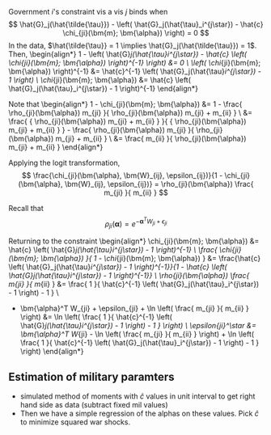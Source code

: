 Government $i$'s constraint vis a vis $j$ binds when
$$
\hat{G}_j(\hat{\tilde{\tau}}) - \left( \hat{G}_j(\hat{\tau}_i^{j\star}) - \hat{c} \chi_{ji}(\bm{m}; \bm{\alpha}) \right) = 0
$$
In the data, $\hat{\tilde{\tau}} = 1 \implies \hat{G}_j(\hat{\tilde{\tau}}) = 1$. Then,
\begin{align*}
1 - \left( \hat{G}_j(\hat{\tau}_i^{j\star}) - \hat{c} \left( \chi_{ji}(\bm{m}; \bm{\alpha}) \right)^{-1} \right) &= 0 \\
\left( \chi_{ji}(\bm{m}; \bm{\alpha}) \right)^{-1} &= \hat{c}^{-1} \left( \hat{G}_j(\hat{\tau}_i^{j\star}) - 1 \right) \\
\chi_{ji}(\bm{m}; \bm{\alpha}) &= \hat{c} \left( \hat{G}_j(\hat{\tau}_i^{j\star}) - 1 \right)^{-1}
\end{align*}

Note that 
\begin{align*}
1 - \chi_{ji}(\bm{m}; \bm{\alpha}) &= 1 - \frac{ \rho_{ji}(\bm{\alpha}) m_{ji} }{ \rho_{ji}(\bm{\alpha}) m_{ji} + m_{ii} } \\
&= \frac{ { \rho_{ji}(\bm{\alpha}) m_{ji} + m_{ii} } }{ { \rho_{ji}(\bm{\alpha}) m_{ji} + m_{ii} } } - \frac{ \rho_{ji}(\bm{\alpha}) m_{ji} }{ \rho_{ji}(\bm{\alpha}) m_{ji} + m_{ii} } \\
&= \frac{ m_{ii} }{ \rho_{ji}(\bm{\alpha}) m_{ji} + m_{ii} }
\end{align*}

Applying the logit transformation, 
$$
\frac{\chi_{ji}(\bm{\alpha}, \bm{W}_{ij}, \epsilon_{ij})}{1 - \chi_{ji}(\bm{\alpha}, \bm{W}_{ij}, \epsilon_{ij})} = \rho_{ji}(\bm{\alpha}) \frac{ m_{ji} }{ m_{ii} }
$$

Recall that 
$$
\rho_{ji}(\bm{\alpha}) = e^{ -\bm{\alpha}^T W_{ji} + \epsilon_{ji} }
$$

Returning to the constraint
\begin{align*}
\chi_{ji}(\bm{m}; \bm{\alpha}) &= \hat{c} \left( \hat{G}_j(\hat{\tau}_i^{j\star}) - 1 \right)^{-1} \\
\frac{ \chi_{ji}(\bm{m}; \bm{\alpha}) }{ 1 - \chi_{ji}(\bm{m}; \bm{\alpha}) } &= \frac{\hat{c} \left( \hat{G}_j(\hat{\tau}_i^{j\star}) - 1 \right)^{-1}}{1 - \hat{c} \left( \hat{G}_j(\hat{\tau}_i^{j\star}) - 1 \right)^{-1}} \\
\rho_{ji}(\bm{\alpha}) \frac{ m_{ji} }{ m_{ii} } &= \frac{ 1 }{ \hat{c}^{-1} \left( \hat{G}_j(\hat{\tau}_i^{j\star}) - 1 \right) - 1 } \\
- \bm{\alpha}^T W_{ji} + \epsilon_{ji} + \ln \left( \frac{ m_{ji} }{ m_{ii} } \right) &= \ln \left( \frac{ 1 }{ \hat{c}^{-1} \left( \hat{G}_j(\hat{\tau}_i^{j\star}) - 1 \right) - 1 } \right) \\
\epsilon_{ji}^\star &= \bm{\alpha}^T W_{ji} - \ln \left( \frac{ m_{ji} }{ m_{ii} } \right) + \ln \left( \frac{ 1 }{ \hat{c}^{-1} \left( \hat{G}_j(\hat{\tau}_i^{j\star}) - 1 \right) - 1 } \right)
\end{align*}

## Estimation of military paramters

- simulated method of moments with $\hat{c}$ values in unit interval to get right hand side as data (subtract fixed mil values)
- Then we have a simple regression of the alphas on these values. Pick $\hat{c}$ to minimize squared war shocks.
